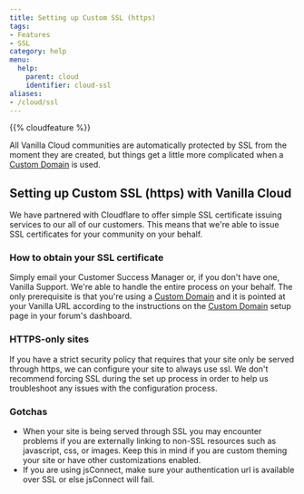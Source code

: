 ```yaml
---
title: Setting up Custom SSL (https)
tags:
- Features
- SSL
category: help
menu:
  help:
    parent: cloud
    identifier: cloud-ssl
aliases:
- /cloud/ssl
---
```


{{% cloudfeature %}}

All Vanilla Cloud communities are automatically protected by SSL from the moment they are created, but things get a little more complicated when a [Custom Domain](/help/getting-started/custom-domain) is used.

## Setting up Custom SSL (https) with Vanilla Cloud

We have partnered with Cloudflare to offer simple SSL certificate issuing services to our all of our customers. This means that we're able to issue SSL certificates for your community on your behalf. 

### How to obtain your SSL certificate

Simply email your Customer Success Manager or, if you don't have one, Vanilla Support. We're able to handle the entire process on your behalf. The only prerequisite is that you're using a [Custom Domain](/help/getting-started/custom-domain) and it is pointed at your Vanilla URL according to the instructions on the [Custom Domain](/help/getting-started/custom-domain) setup page in your forum's dashboard.

### HTTPS-only sites

If you have a strict security policy that requires that your site only be served through https, we can configure your site to always use ssl. We don't recommend forcing SSL during the set up process in order to help us troubleshoot any issues with the configuration process.

### Gotchas

* When your site is being served through SSL you may encounter problems if you are externally linking to non-SSL resources such as javascript, css, or images. Keep this in mind if you are custom theming your site or have other customizations enabled.
* If you are using jsConnect, make sure your authentication url is available over SSL or else jsConnect will fail.